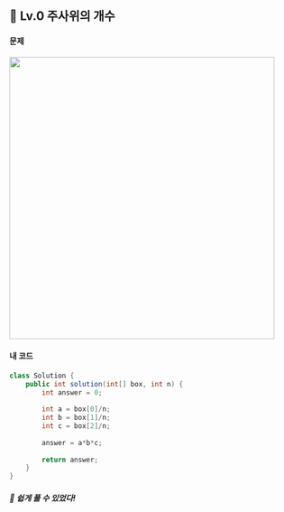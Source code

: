 ## 📍 Lv.0 주사위의 개수 <br>

#### 문제 <br>
<img src="https://github.com/yejinsohn/TIL/assets/104317217/d8bbe01e-c6a5-4300-a313-932e68140fed" width="470" height="500"/>

#### 내 코드 <br>

```Java
class Solution {
    public int solution(int[] box, int n) {
        int answer = 0;
        
        int a = box[0]/n;
        int b = box[1]/n;
        int c = box[2]/n;
        
        answer = a*b*c;
        
        return answer;
    }
}
```

##### 🌿 쉽게 풀 수 있었다!
